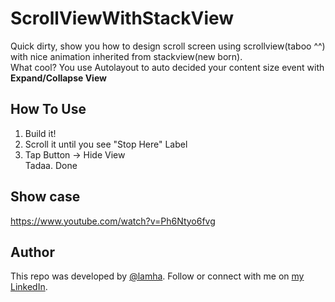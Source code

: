 # ScrollViewWithStackView
Quick dirty, show you how to design scroll screen using scrollview(taboo ^^) with nice animation inherited from stackview(new born).
<br>What cool? You use Autolayout to auto decided your content size event with <b>
Expand/Collapse View</b> </br>

## How To Use
1. Build it!
2. Scroll it until you see "Stop Here" Label
3. Tap Button -> Hide View
<br>Tadaa. Done </br>

## Show case

https://www.youtube.com/watch?v=Ph6Ntyo6fvg


## Author

This repo was developed by [@lamha](https://github.com/HaLamUs). 
Follow or connect with me on [my LinkedIn](https://www.linkedin.com/in/lamhacs). 
